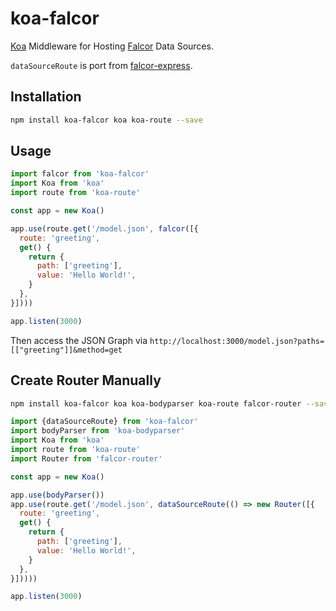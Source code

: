 # koa-falcor

[Koa](https://github.com/koajs/koa) Middleware for Hosting [Falcor](https://github.com/Netflix/falcor) Data Sources.

`dataSourceRoute` is port from [falcor-express](https://github.com/Netflix/falcor-express).

## Installation

```sh
npm install koa-falcor koa koa-route --save
```

## Usage

```js
import falcor from 'koa-falcor'
import Koa from 'koa'
import route from 'koa-route'

const app = new Koa()

app.use(route.get('/model.json', falcor([{
  route: 'greeting',
  get() {
    return {
      path: ['greeting'],
      value: 'Hello World!',
    }
  },
}])))

app.listen(3000)
```

Then access the JSON Graph via `http://localhost:3000/model.json?paths=[["greeting"]]&method=get`

## Create Router Manually

```sh
npm install koa-falcor koa koa-bodyparser koa-route falcor-router --save
```

```js
import {dataSourceRoute} from 'koa-falcor'
import bodyParser from 'koa-bodyparser'
import Koa from 'koa'
import route from 'koa-route'
import Router from 'falcor-router'

const app = new Koa()

app.use(bodyParser())
app.use(route.get('/model.json', dataSourceRoute(() => new Router([{
  route: 'greeting',
  get() {
    return {
      path: ['greeting'],
      value: 'Hello World!',
    }
  },
}]))))

app.listen(3000)
```
